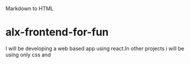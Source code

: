 Markdown to HTML
# alx-frontend-for-fun

I will be developing a web based app using react.In other projects i will be using only css and 
